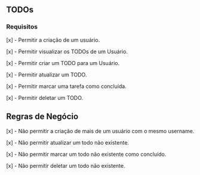 ## TODOs

### Requisitos
[x] - Permitir a criação de um usuário.

[x] - Permitir visualizar os TODOs de um Usuário.

[x] - Permitir criar um TODO para um Usuário.

[x] - Permitir atualizar um TODO.

[x] - Permitir marcar uma tarefa como concluída.

[x] - Permitir deletar um TODO.

## Regras de Negócio

[x] - Não permitir a criação de mais de um usuário com o mesmo username.

[x] - Não permitir atualizar um todo não existente.

[x] - Não permitir marcar um todo não existente como concluído.

[x] - Não permitir deletar um todo não existente.
